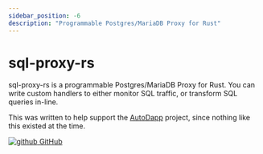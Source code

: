 ```yaml
---
sidebar_position: -6
description: "Programmable Postgres/MariaDB Proxy for Rust"
---
```


# sql-proxy-rs

sql-proxy-rs is a programmable Postgres/MariaDB Proxy for Rust. You can write custom handlers to either monitor SQL traffic, or transform SQL queries in-line.

This was written to help support the [AutoDapp](https://www.autodapp.io/) project, since nothing like this existed at the time.

[![github](/img/ico/github.ico) GitHub](https://github.com/ryscheng/sql-proxy-rs)